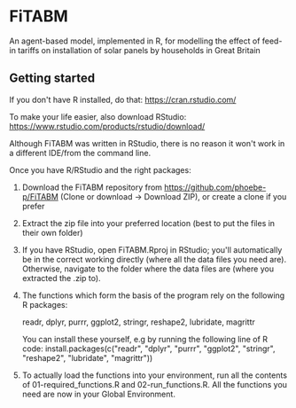 # FiTABM
An agent-based model, implemented in R, for modelling the effect of feed-in tariffs on installation of solar panels by households in Great Britain

## Getting started
If you don't have R installed, do that: https://cran.rstudio.com/

To make your life easier, also download RStudio: https://www.rstudio.com/products/rstudio/download/

Although FiTABM was written in RStudio, there is no reason it won't work in a different IDE/from the command line.

Once you have R/RStudio and the right packages:

1.  Download the FiTABM repository from https://github.com/phoebe-p/FiTABM (Clone or download -> Download ZIP), or create a clone if you prefer

2.  Extract the zip file into your preferred location (best to put the files in their own folder)

3.  If you have RStudio, open FiTABM.Rproj in RStudio; you'll automatically be in the correct working directly (where all the data files you need are). Otherwise, navigate to the folder where the data files are (where you extracted the .zip to).

4.  The functions which form the basis of the program rely on the following R packages:
    
    readr, dplyr, purrr, ggplot2, stringr, reshape2, lubridate, magrittr
    
    You can install these yourself, e.g by running the following line of R code:
    install.packages(c("readr", "dplyr", "purrr", "ggplot2", "stringr", "reshape2", "lubridate", "magrittr"))

5.  To actually load the functions into your environment, run all the contents of 01-required_functions.R and 02-run_functions.R. All the functions you need are now in your Global Environment.
  
    

